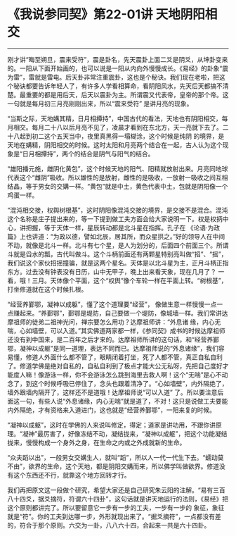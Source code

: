 # 《我说参同契》第22-01讲 天地阴阳相交

------

刚才讲“晦至朔旦，震来受符”，震是卦名，先天震卦上面二爻是阴爻，从坤卦变来的。一阳从下面开始画的，也可以说是一阳从内向外慢慢成长。《易经》的卦象“震为雷”，雷就是雷电。后天卦非常注重震卦，这也是个秘诀。我们现在老啦，把这个秘诀都要告诉年轻人了，有许多人学看相算命，看阴阳风水，先天后天都搞不清楚。最重要的都是用后天，后天以震卦为主。所谓震又代表帝，皇帝的那个帝。这一句就是每月初三月亮刚刚出来，所以“震来受符” 是讲月亮的现象。

“当斯之际，天地媾其精，日月相撢持”，中国古代的看法，天地也有阴阳相交，每月相交。每月二十八以后月亮不见了，凌晨才看到在东北方，天一亮就下去了。二十八起到初二这个五天当中，夜里真黑得一塌糊涂，这个时候是纯阴 的境界，是天地在媾精，阴阳相交的时候。这时太阳和月亮两个结合在一起，古人认为这个现象是“日月相撢持”，两个的结合是阴气与阳气的结合。

“雄阳播元施，雌阴化黄包”，这个时候天地的阳气、阳精就放射出来。月亮同地球代表这个“雌阴”吸收。所以雄性的是放射，雌性的是吸收，一放射一吸收之间互相结晶，等于男女的交媾一样。“黄包”就是中土，黄色代表中土，包就是阴阳像一个鸡蛋一样。

“混沌相交接，权舆树根基”，这时阴阳像混沌交接的境界，是交接不是混合。混沌这个名称是庄子提出来的，等一下提到做工夫方面会给大家说明一下。权是权抦中心，讲把握，等于天体一样，星辰转动都是北斗星在指挥。孔子在 《论语·为政篇》上也讲道：“为政以德，譬如北辰，居其所，而众星拱之。”好的领导人在中间不动，就像是北斗一样。北斗有七个星，是人为划分的，后面四个前面三个。所谓斗就是舀水的瓢，古代叫做斗。这个斗柄前面还有两颗星特别亮叫做“招”、“摇”，我们说这个家伙招摇撞骗，就是这两个星名。天体是以北斗星为主，正月斗柄正指东方。过去没有钟表没有日历，山中无甲子，晚上出来看天象，现在几月了？ 一看，哦！三月。天体像个平面，这个“权舆”像个车轮一样在平面上转。“树根基”，打坐修道就在这个时候扎根。

“经营养鄞鄂，凝神以成躯”，懂了这个道理要“经营”， 像做生意一样慢慢一点一点赚起来。“养鄞鄂”，鄞鄂是堤防，自己要做一个堤防，像城墙一样。我们常讲达摩祖师的徒弟二祖神光问，禅宗要怎么用功？达摩祖师讲：“外息诸 缘，内心无喘，心如墙壁，可以入道。”其实佛道两家都一样，《参同契》成书的时候达摩祖师还没有到中国来，是二百年之后才来的。达摩祖师所讲的这句话，和“经营养鄞鄂，凝神以成躯”是同一道理，表达不同而已。达摩祖师说的“外息诸缘”，我们容易懂，修道人外面什么都不管了，眼睛闭着打坐，死了人都不管，真正自私自利了。修道学佛是绝对自私的，自私自利到了极点才能大公无私呀，先把自己度好才能度人嘛！像游泳一样，你不会游泳怎么跳到海里去救人啊！这个“无喘”是心不动念了，到这个时候呼吸已停住了，念头也跟着清净了。“心如墙壁”，内外隔绝了，墙外跟墙内隔开了，这样还不是道哦！达摩祖师说“可以入道” 了。所以要注意后面这一句，有些人说“外息诸缘，内心无喘”就是道了，不对！这只是说做工夫要能内外隔绝，才有资格来入道进门，这也就是“经营养鄞鄂”，一阳来复的时候。

“凝神以成躯”，这时在学佛的人来说叫修定，得定；道家是讲功用，不跟你讲原理。“凝神”最厉害了，好像冻结不动，凝结拢来，“凝神以成躯”，把这个功能凝结拢来，慢慢构成一个身外之身，在生命之内或之外成就新的生命。

“众夫蹈以出”，一般男女交媾生人，就叫“蹈”，所以人一代一代生下去。“蠕动莫不由”，欲界的生命，这个天地，都是阴阳交媾而来，所以佛学叫做欲界。修道没有这个东西还不行，就靠这个地方回转才行。

我们再把原文这一段做个研究，希望大家还是自己研究朱云阳的注解。“易有三百八十四爻，据爻摘符，符谓六十四卦”，这句话就是讲天地运行的法则，《易经》把这个原则都讲完了。所以要留意它一步有一步的工夫，一步有一步的 象征，象征就是“符”。你的工夫到达哪一步，外形就现出来了。“据爻摘符”，一点都没有差的，符合于那个原则。六交为一卦，八八六十四，合起来一共是六十四卦。